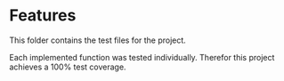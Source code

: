 # Features
This folder contains the test files for the project.

Each implemented function was tested individually. 
Therefor this project achieves a 100% test coverage.

